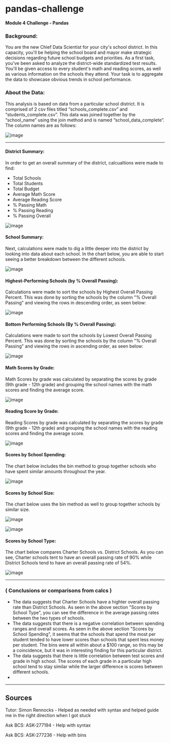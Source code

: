 # pandas-challenge
**Module 4 Challenge - Pandas**

### **Background:**
You are the new Chief Data Scientist for your city's school district. In this capacity, you'll be helping the school board and mayor make strategic decisions regarding future school budgets and priorities.
As a first task, you've been asked to analyze the district-wide standardized test results. You'll be given access to every student's math and reading scores, as well as various information on the schools they attend. Your task is to aggregate the data to showcase obvious trends in school performance.

### **About the Data:**
This analysis is based on data from a particular school district. It is comprised of 2 csv files titled “schools_complete.csv” and “students_complete.csv”. This data was joined together by the “school_name” using the join method and is named “school_data_complete”. The column names are as follows:
 
![image](https://github.com/HollaNotes/pandas-challenge/assets/90803907/291f280e-9423-4c40-bc13-c436637ba324)

---

#### **District Summary:**
In order to get an overall summary of the district, calcualtions were made to find:
  - Total Schools 
  - Total Students
  - Total Budget
  - Average Math Score
  - Average Reading Score
  - % Passing Math
  - % Passing Reading
  - % Passing Overall

![image](https://github.com/HollaNotes/pandas-challenge/assets/90803907/83a35406-dc13-4e17-acf2-d42ec9a5ca6e)


#### **School Summary:**
Next, calculations were made to dig a little deeper into the district by looking into data about each school. In the chart below, you are able to start seeing a better breakdown between the different schools. 

![image](https://github.com/HollaNotes/pandas-challenge/assets/90803907/b1d07084-2d66-4f56-a932-6e69bebb6b91)


#### **Highest-Performing Schools (by % Overall Passing):**
Calculations were made to sort the schools by Highest Overall Passing Percent. This was done by sorting the schools by the column "% Overall Passing" and viewing the rows in descending order, as seen below:

![image](https://github.com/HollaNotes/pandas-challenge/assets/90803907/de3d1098-2bb5-49f9-8bac-f45566bfa7d8)


#### **Bottom Performing Schools (By % Overall Passing):**
Calculations were made to sort the schools by Lowest Overall Passing Percent. This was done by sorting the schools by the column "% Overall Passing" and viewing the rows in ascending order, as seen below:

![image](https://github.com/HollaNotes/pandas-challenge/assets/90803907/d614584b-9e36-40d8-858d-3ab6d787a206)


#### **Math Scores by Grade:**
Math Scores by grade was calculated by separating the scores by grade (9th grade - 12th grade) and grouping the school names with the math scores and finding the average score.

![image](https://github.com/HollaNotes/pandas-challenge/assets/90803907/a39ee262-3e2b-4274-9ee6-2e88fab4042a)


#### **Reading Score by Grade:**
Reading Scores by grade was calculated by separating the scores by grade (9th grade - 12th grade) and grouping the school names with the reading scores and finding the average score.

![image](https://github.com/HollaNotes/pandas-challenge/assets/90803907/c5b36883-0f24-4d45-9ad5-2ff7f2728244)


#### **Scores by School Spending:**
The chart below includes the bin method to group together schools who have spent similar amounts throughout the year. 

![image](https://github.com/HollaNotes/pandas-challenge/assets/90803907/f3dd32cb-a037-4c6f-88b8-3ad29ec5dad5)


#### **Scores by School Size:**
The chart below uses the bin method as well to group together schools by similar size. 

![image](https://github.com/HollaNotes/pandas-challenge/assets/90803907/65e0a822-e27b-4bfe-8919-6077f2fb73ee)

![image](https://github.com/HollaNotes/pandas-challenge/assets/90803907/cd3067f2-d894-49d3-ad58-f57b31124145)


#### **Scores by School Type:**
The chart below compares Charter Schools vs. District Schools. As you can see, Charter schools tent to have an overall passing rate of 90% while District Schools tend to have an overall passing rate of 54%.

![image](https://github.com/HollaNotes/pandas-challenge/assets/90803907/c6a85062-698b-48be-939c-d1e60ed24f80)

---

### **( Conclusions or comparisons from calcs )**

- The data suggests that Charter Schools have a highter overall passing rate than District Schools. As seen in the above section "Scores by School Type", you can see the difference in the average passing rates between the two types of schools.
- The data suggests that there is a negative correlation between spending ranges and overall scores. As seen in the above section "Scores by School Spending", it seems that the schools that spend the most per student tended to have lower scores than schools that spent less money per student. The bins were all within about a $100 range, so this may be a coincidence, but it was in interesting finding for this particular district.
- The data suggests that there is little correlation between test scores and grade in high school. The scores of each grade in a particular high school tend to stay similar while the larger difference is scores between different schools.
- 

---

## **Sources**

Tutor: Simon Rennocks - Helped as needed with syntax and helped guide me in the right direction when I got stuck

Ask BCS: ASK-277194 - Help with syntax

Ask BCS: ASK-277236 - Help with bins


